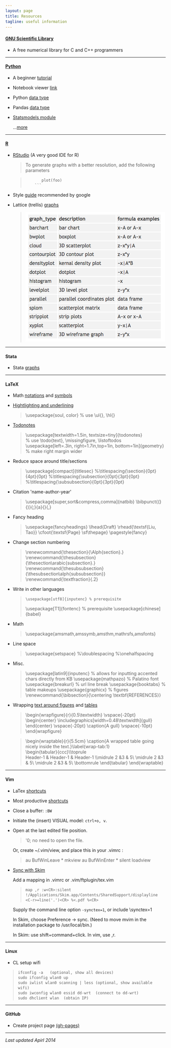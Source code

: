 ```yaml
---
layout: page
title: Resources 
tagline: useful information 
---
```


#### [GNU Scientific Library](http://www.gnu.org/software/gsl/)
- A free numerical library for C and C++ programmers


---

#### [Python](http://www.python.org) 

- A beginner [tutorial](https://wakari.io/gallery) 
- Notebook viewer [link](http://nbviewer.ipython.org)
- Python [data type](http://www.tutorialspoint.com/python/python_variable_types.htm)  
- Pandas [data type](http://pandas.pydata.org/pandas-docs/stable/dsintro.html)
- [Statsmodels module](http://statsmodels.sourceforge.net)

  ...[more](foo) 

---

#### [R](http://www.r-project.org)

- [RStudio](https://www.rstudio.com) (A very good IDE for R)

  > To generate graphs with a better resolution, add the following parameters   

  >	```{r fig1, fig.width=9, fig.height=3, unit="in", dpi=200}
  >        plot(foo)
  >     ```

- Style [guide](assets/google_style.pdf) recommended by google

- Lattice (trellis) [graphs](http://www.statmethods.net/advgraphs/trellis.html) 

  > ![.](assets/lattice_graphs.png) 

---

#### Stata
- Stata [graphs](http://www.stata.com/support/faqs/graphics/gph/stata-graphs/)

---

#### LaTeX
- Math [notations](http://en.wikibooks.org/wiki/LaTeX/Mathematics) and [symbols](http://web.ift.uib.no/Teori/KURS/WRK/TeX/symALL.html)
- [Hightlighting and underlining](http://www.ctan.org/pkg/soul)

  >	\usepackage{soul, color}	% use \ul{}, \hl{}

- [Todonotes](http://www.tex.ac.uk/ctan/macros/latex/contrib/todonotes/todonotes.pdf)

  >	\usepackage[textwidth=1.5in, textsize=tiny]{todonotes}		
  >					% use \todo{text}, \missingfigure, \listoftodos
  >	\usepackage[left=.3in, right=1.7in,top=1in, bottom=1in]{geometry}
  >			       		% make right margin wider

- Reduce space around title/sections

  >	 \usepackage[compact]{titlesec}
  >	 %\titlespacing{\section}{0pt}{4pt}{0pt}
  >	 %\titlespacing{\subsection}{0pt}{3pt}{0pt}
  > 	 %\titlespacing{\subsubsection}{0pt}{3pt}{0pt}

- Citation 'name-author-year' 

  >	\usepackage[super,sort&compress,comma]{natbib}
  >	\bibpunct{(}{)}{;}{a}{}{,}

- Fancy heading

  >	\usepackage{fancyheadings}
  > 	\lhead{Draft}
  > 	\rhead{\textsf{Liu, Tao}}
  > 	\cfoot{\textsf{Page} \sf\thepage}
  > 	\pagestyle{fancy}

- Change section numbering

  >	 \renewcommand{\thesection}{\Alph{section}.}
  >	 \renewcommand{\thesubsection}{\thesection\arabic{subsection}.}
  >	 \renewcommand{\thesubsubsection}{\thesubsection\alph{subsubsection}}
  >	 \renewcommand{\textfraction}{.2}

- Write in other languages 

  > 	\usepackage[utf8]{inputenc}	% prerequisite
  >	\usepackage[T1]{fontenc}	% prerequisite
  >	\usepackage[chinese]{babel}

- Math 

  >	\usepackage{amsmath,amssymb,amsthm,mathrsfs,amsfonts}

- Line space 

  >	\usepackage{setspace}
  >	%\doublespacing
  >	%\onehalfspacing

- Misc. 

  >	\usepackage[latin9]{inputenc} 
  				      % allows for inputting accented chars directly from KB
  >	\usepackage{mathpazo}	      % Palatino font
  > 	\usepackage{breakurl}	      % url line break 
  > 	\usepackage{booktabs}	      % table makeups
  >	\usepackage{graphicx}	      % figures 
  >	\renewcommand{\bibsection}{\centering \textbf{REFERENCES}}

- Wrapping [text around figures](http://en.wikibooks.org/wiki/LaTeX/Floats,_Figures_and_Captions) and [tables](http://tex.stackexchange.com/questions/49300/wrap-text-around-a-tabular)

  >	   \begin{wrapfigure}{r}{0.5\textwidth}
  >	     \vspace{-20pt}
  >	     \begin{center}
  >	       \includegraphics[width=0.48\textwidth]{gull}
  >	     \end{center}
  >	     \vspace{-20pt}
  >	     \caption{A gull}
  >	     \vspace{-10pt}
  >	   \end{wrapfigure}


  >	   \begin{wraptable}{r}{5.5cm}
  >	   \caption{A wrapped table going nicely inside the text.}\label{wrap-tab:1}	
  >	   \begin{tabular}{ccc}\\\toprule  
  >	   Header-1 & Header-1 & Header-1 \\\midrule
  >	   2 &3 & 5\\  \midrule
  >	   2 &3 & 5\\  \midrule
  >	   2 &3 & 5\\  \bottomrule
  >	   \end{tabular}
  >	   \end{wraptable} 


---

#### Vim 
- LaTex [shortcuts](http://vim-latex.sourceforge.net/documentation/latex-suite/latex-macros.html)
- Most productive [shortcuts](http://stackoverflow.com/questions/1218390/what-is-your-most-productive-shortcut-with-vim/1218429)
- Close a buffer:  `:BW` 
- Initiate the (insert) VISUAL model:  `ctrl+o, v`.
- Open at the last edited file position. 
  
  >	'0; no need to open the file. 

  Or, create ~/.vim/view, and place this in your .vimrc :

  >	au BufWinLeave * mkview
  >	au BufWinEnter * silent loadview	

- [Sync with Skim](http://sourceforge.net/apps/mediawiki/skim-app/index.php?title=TeX_and_PDF_Synchronization)
  
  Add a mapping in .vimrc or .vim/ftplugin/tex.vim     
  
  >     map ,r :w<CR>:silent !/Applications/Skim.app/Contents/SharedSupport/displayline <C-r>=line('.')<CR> %<.pdf %<CR>

  Supply the command line option `-synctex=1`, or include \synctex=1 
  
  In Skim, choose Preference -> sync. (Need to move mvim in the installation package to /usr/local/bin.) 

  In Skim: use shift+command+click. In vim, use ,r.

---

#### Linux

- CL setup wifi 

>     ifconfig -a	(optional, show all devices)
>     sudo ifconfig wlan0 up 	   	
>     sudo iwlist wlan0 scanning | less	(optional, show available wifi)
>     sudo iwconfig wlan0 essid dd-wrt	(connect to dd-wrt) 
>     sudo dhclient wlan  (obtain IP) 

--- 

#### GitHub
- Create project page [(gh-pages)](https://help.github.com/articles/creating-project-pages-manually)

--- 
*Last updated Apirl 2014*
